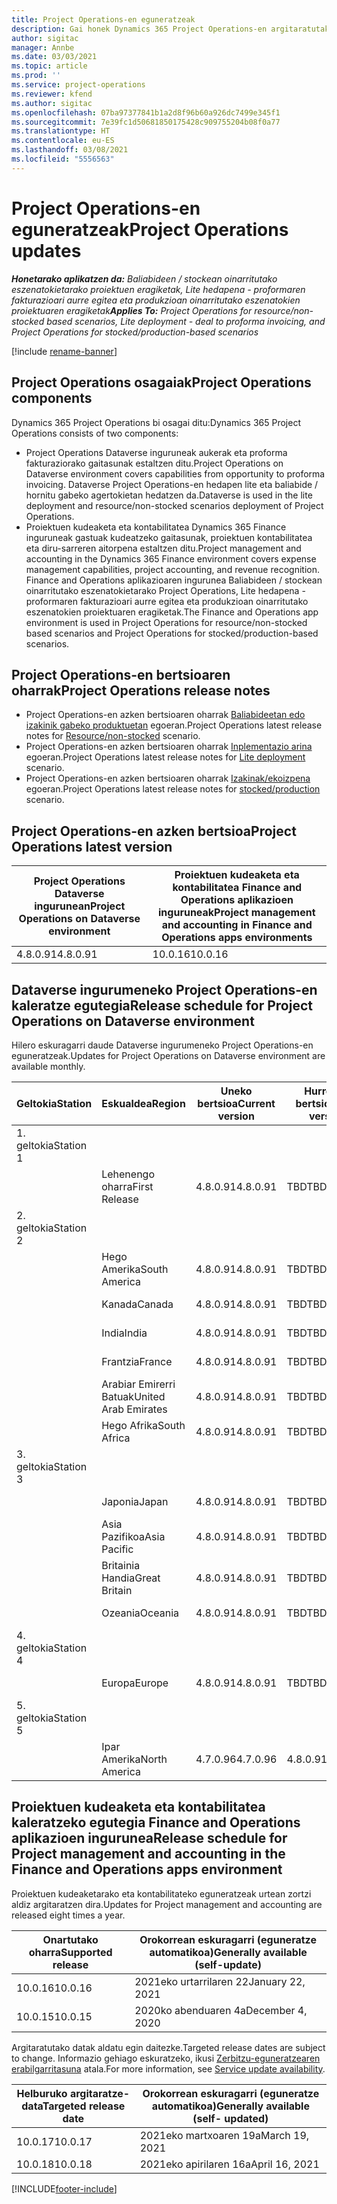 ```yaml
---
title: Project Operations-en eguneratzeak
description: Gai honek Dynamics 365 Project Operations-en argitaratutako bertsioei buruzko informazioa eskaintzen du.
author: sigitac
manager: Annbe
ms.date: 03/03/2021
ms.topic: article
ms.prod: ''
ms.service: project-operations
ms.reviewer: kfend
ms.author: sigitac
ms.openlocfilehash: 07ba97377841b1a2d8f96b60a926dc7499e345f1
ms.sourcegitcommit: 7e39fc1d50681850175428c909755204b08f0a77
ms.translationtype: HT
ms.contentlocale: eu-ES
ms.lasthandoff: 03/08/2021
ms.locfileid: "5556563"
---
```

# <a name="project-operations-updates"></a><span data-ttu-id="e1657-103">Project Operations-en eguneratzeak</span><span class="sxs-lookup"><span data-stu-id="e1657-103">Project Operations updates</span></span>

<span data-ttu-id="e1657-104">_**Honetarako aplikatzen da:** Baliabideen / stockean oinarritutako eszenatokietarako proiektuen eragiketak, Lite hedapena - proformaren fakturazioari aurre egitea eta produkzioan oinarritutako eszenatokien proiektuaren eragiketak_</span><span class="sxs-lookup"><span data-stu-id="e1657-104">_**Applies To:** Project Operations for resource/non-stocked based scenarios, Lite deployment - deal to proforma invoicing, and Project Operations for stocked/production-based scenarios_</span></span>

[!include [rename-banner](~/includes/cc-data-platform-banner.md)]

## <a name="project-operations-components"></a><span data-ttu-id="e1657-105">Project Operations osagaiak</span><span class="sxs-lookup"><span data-stu-id="e1657-105">Project Operations components</span></span>

<span data-ttu-id="e1657-106">Dynamics 365 Project Operations bi osagai ditu:</span><span class="sxs-lookup"><span data-stu-id="e1657-106">Dynamics 365 Project Operations consists of two components:</span></span>

- <span data-ttu-id="e1657-107">Project Operations Dataverse inguruneak aukerak eta proforma fakturaziorako gaitasunak estaltzen ditu.</span><span class="sxs-lookup"><span data-stu-id="e1657-107">Project Operations on Dataverse environment covers capabilities from opportunity to proforma invoicing.</span></span> <span data-ttu-id="e1657-108">Dataverse Project Operations-en hedapen lite eta baliabide / hornitu gabeko agertokietan hedatzen da.</span><span class="sxs-lookup"><span data-stu-id="e1657-108">Dataverse is used in the lite deployment and resource/non-stocked scenarios deployment of Project Operations.</span></span>
- <span data-ttu-id="e1657-109">Proiektuen kudeaketa eta kontabilitatea Dynamics 365 Finance inguruneak gastuak kudeatzeko gaitasunak, proiektuen kontabilitatea eta diru-sarreren aitorpena estaltzen ditu.</span><span class="sxs-lookup"><span data-stu-id="e1657-109">Project management and accounting in the Dynamics 365 Finance environment covers expense management capabilities, project accounting, and revenue recognition.</span></span> <span data-ttu-id="e1657-110">Finance and Operations aplikazioaren ingurunea Baliabideen / stockean oinarritutako eszenatokietarako Project Operations, Lite hedapena - proformaren fakturazioari aurre egitea eta produkzioan oinarritutako eszenatokien proiektuaren eragiketak.</span><span class="sxs-lookup"><span data-stu-id="e1657-110">The Finance and Operations app environment is used in Project Operations for resource/non-stocked based scenarios and Project Operations for stocked/production-based scenarios.</span></span>

## <a name="project-operations-release-notes"></a><span data-ttu-id="e1657-111">Project Operations-en bertsioaren oharrak</span><span class="sxs-lookup"><span data-stu-id="e1657-111">Project Operations release notes</span></span>
- <span data-ttu-id="e1657-112">Project Operations-en azken bertsioaren oharrak [Baliabideetan edo izakinik gabeko produktuetan](whats-new-mar-2021-resource-based.md) egoeran.</span><span class="sxs-lookup"><span data-stu-id="e1657-112">Project Operations latest release notes for [Resource/non-stocked](whats-new-mar-2021-resource-based.md) scenario.</span></span>
- <span data-ttu-id="e1657-113">Project Operations-en azken bertsioaren oharrak [Inplementazio arina](../pro/whats-new/whats-new-mar-2021-lite.md) egoeran.</span><span class="sxs-lookup"><span data-stu-id="e1657-113">Project Operations latest release notes for [Lite deployment](../pro/whats-new/whats-new-mar-2021-lite.md) scenario.</span></span>
- <span data-ttu-id="e1657-114">Project Operations-en azken bertsioaren oharrak [Izakinak/ekoizpena](../prod-pma/whats-new/whats-new-jan-2021-stocked.md) egoeran.</span><span class="sxs-lookup"><span data-stu-id="e1657-114">Project Operations latest release notes for [stocked/production](../prod-pma/whats-new/whats-new-jan-2021-stocked.md) scenario.</span></span>

## <a name="project-operations-latest-version"></a><span data-ttu-id="e1657-115">Project Operations-en azken bertsioa</span><span class="sxs-lookup"><span data-stu-id="e1657-115">Project Operations latest version</span></span>

| <span data-ttu-id="e1657-116">Project Operations Dataverse ingurunean</span><span class="sxs-lookup"><span data-stu-id="e1657-116">Project Operations on Dataverse environment</span></span> | <span data-ttu-id="e1657-117">Proiektuen kudeaketa eta kontabilitatea Finance and Operations aplikazioen inguruneak</span><span class="sxs-lookup"><span data-stu-id="e1657-117">Project management and accounting in Finance and Operations apps environments</span></span> |
| --- | --- |
| <span data-ttu-id="e1657-118">4.8.0.91</span><span class="sxs-lookup"><span data-stu-id="e1657-118">4.8.0.91</span></span> | <span data-ttu-id="e1657-119">10.0.16</span><span class="sxs-lookup"><span data-stu-id="e1657-119">10.0.16</span></span> |

## <a name="release-schedule-for-project-operations-on-dataverse-environment"></a><span data-ttu-id="e1657-120">Dataverse ingurumeneko Project Operations-en kaleratze egutegia</span><span class="sxs-lookup"><span data-stu-id="e1657-120">Release schedule for Project Operations on Dataverse environment</span></span>

<span data-ttu-id="e1657-121">Hilero eskuragarri daude Dataverse ingurumeneko Project Operations-en eguneratzeak.</span><span class="sxs-lookup"><span data-stu-id="e1657-121">Updates for Project Operations on Dataverse environment are available monthly.</span></span> 

| <span data-ttu-id="e1657-122">Geltokia</span><span class="sxs-lookup"><span data-stu-id="e1657-122">Station</span></span>   | <span data-ttu-id="e1657-123">Eskualdea</span><span class="sxs-lookup"><span data-stu-id="e1657-123">Region</span></span>        | <span data-ttu-id="e1657-124">Uneko bertsioa</span><span class="sxs-lookup"><span data-stu-id="e1657-124">Current version</span></span> | <span data-ttu-id="e1657-125">Hurrengo bertsioa</span><span class="sxs-lookup"><span data-stu-id="e1657-125">Next version</span></span> | <span data-ttu-id="e1657-126">Oro har erabilgarri</span><span class="sxs-lookup"><span data-stu-id="e1657-126">Generally available</span></span> |
|-----------|---------------|-----------------|--------------|---------------------|
| <span data-ttu-id="e1657-127">1. geltokia</span><span class="sxs-lookup"><span data-stu-id="e1657-127">Station 1</span></span> |   &nbsp;      |    &nbsp;       | &nbsp;       |      &nbsp;         |
|   &nbsp;  | <span data-ttu-id="e1657-128">Lehenengo oharra</span><span class="sxs-lookup"><span data-stu-id="e1657-128">First Release</span></span> |  <span data-ttu-id="e1657-129">4.8.0.91</span><span class="sxs-lookup"><span data-stu-id="e1657-129">4.8.0.91</span></span>       | <span data-ttu-id="e1657-130">TBD</span><span class="sxs-lookup"><span data-stu-id="e1657-130">TBD</span></span>     | <span data-ttu-id="e1657-131">21-Api-02</span><span class="sxs-lookup"><span data-stu-id="e1657-131">02-Apr-21</span></span>           |
| <span data-ttu-id="e1657-132">2. geltokia</span><span class="sxs-lookup"><span data-stu-id="e1657-132">Station 2</span></span> |   &nbsp;      |    &nbsp;       | &nbsp;       |      &nbsp;         |
|   &nbsp;  | <span data-ttu-id="e1657-133">Hego Amerika</span><span class="sxs-lookup"><span data-stu-id="e1657-133">South America</span></span> |  <span data-ttu-id="e1657-134">4.8.0.91</span><span class="sxs-lookup"><span data-stu-id="e1657-134">4.8.0.91</span></span>       | <span data-ttu-id="e1657-135">TBD</span><span class="sxs-lookup"><span data-stu-id="e1657-135">TBD</span></span>     | <span data-ttu-id="e1657-136">21-Api-02</span><span class="sxs-lookup"><span data-stu-id="e1657-136">02-Apr-21</span></span>           |
|    &nbsp; | <span data-ttu-id="e1657-137">Kanada</span><span class="sxs-lookup"><span data-stu-id="e1657-137">Canada</span></span>        |  <span data-ttu-id="e1657-138">4.8.0.91</span><span class="sxs-lookup"><span data-stu-id="e1657-138">4.8.0.91</span></span>       | <span data-ttu-id="e1657-139">TBD</span><span class="sxs-lookup"><span data-stu-id="e1657-139">TBD</span></span>     | <span data-ttu-id="e1657-140">21-Api-02</span><span class="sxs-lookup"><span data-stu-id="e1657-140">02-Apr-21</span></span>           |
|   &nbsp;  | <span data-ttu-id="e1657-141">India</span><span class="sxs-lookup"><span data-stu-id="e1657-141">India</span></span>         |  <span data-ttu-id="e1657-142">4.8.0.91</span><span class="sxs-lookup"><span data-stu-id="e1657-142">4.8.0.91</span></span>       | <span data-ttu-id="e1657-143">TBD</span><span class="sxs-lookup"><span data-stu-id="e1657-143">TBD</span></span>     | <span data-ttu-id="e1657-144">21-Api-02</span><span class="sxs-lookup"><span data-stu-id="e1657-144">02-Apr-21</span></span>           |
|   &nbsp;  | <span data-ttu-id="e1657-145">Frantzia</span><span class="sxs-lookup"><span data-stu-id="e1657-145">France</span></span>         |  <span data-ttu-id="e1657-146">4.8.0.91</span><span class="sxs-lookup"><span data-stu-id="e1657-146">4.8.0.91</span></span>       | <span data-ttu-id="e1657-147">TBD</span><span class="sxs-lookup"><span data-stu-id="e1657-147">TBD</span></span>     | <span data-ttu-id="e1657-148">21-Api-02</span><span class="sxs-lookup"><span data-stu-id="e1657-148">02-Apr-21</span></span>           |
|   &nbsp;  | <span data-ttu-id="e1657-149">Arabiar Emirerri Batuak</span><span class="sxs-lookup"><span data-stu-id="e1657-149">United Arab Emirates</span></span>         |  <span data-ttu-id="e1657-150">4.8.0.91</span><span class="sxs-lookup"><span data-stu-id="e1657-150">4.8.0.91</span></span>       | <span data-ttu-id="e1657-151">TBD</span><span class="sxs-lookup"><span data-stu-id="e1657-151">TBD</span></span>     | <span data-ttu-id="e1657-152">21-Api-02</span><span class="sxs-lookup"><span data-stu-id="e1657-152">02-Apr-21</span></span>           |
|   &nbsp;  | <span data-ttu-id="e1657-153">Hego Afrika</span><span class="sxs-lookup"><span data-stu-id="e1657-153">South Africa</span></span>         |  <span data-ttu-id="e1657-154">4.8.0.91</span><span class="sxs-lookup"><span data-stu-id="e1657-154">4.8.0.91</span></span>       | <span data-ttu-id="e1657-155">TBD</span><span class="sxs-lookup"><span data-stu-id="e1657-155">TBD</span></span>     | <span data-ttu-id="e1657-156">21-Api-02</span><span class="sxs-lookup"><span data-stu-id="e1657-156">02-Apr-21</span></span>           |
| <span data-ttu-id="e1657-157">3. geltokia</span><span class="sxs-lookup"><span data-stu-id="e1657-157">Station 3</span></span>  |      &nbsp;   |     &nbsp;      |     &nbsp;   |      &nbsp;         |
|   &nbsp;  | <span data-ttu-id="e1657-158">Japonia</span><span class="sxs-lookup"><span data-stu-id="e1657-158">Japan</span></span>         |  <span data-ttu-id="e1657-159">4.8.0.91</span><span class="sxs-lookup"><span data-stu-id="e1657-159">4.8.0.91</span></span>       | <span data-ttu-id="e1657-160">TBD</span><span class="sxs-lookup"><span data-stu-id="e1657-160">TBD</span></span>     | <span data-ttu-id="e1657-161">21-Api-09</span><span class="sxs-lookup"><span data-stu-id="e1657-161">09-Apr-21</span></span>           |
|   &nbsp;  | <span data-ttu-id="e1657-162">Asia Pazifikoa</span><span class="sxs-lookup"><span data-stu-id="e1657-162">Asia Pacific</span></span>  |  <span data-ttu-id="e1657-163">4.8.0.91</span><span class="sxs-lookup"><span data-stu-id="e1657-163">4.8.0.91</span></span>       | <span data-ttu-id="e1657-164">TBD</span><span class="sxs-lookup"><span data-stu-id="e1657-164">TBD</span></span>     | <span data-ttu-id="e1657-165">21-Api-09</span><span class="sxs-lookup"><span data-stu-id="e1657-165">09-Apr-21</span></span>           |
|   &nbsp;  | <span data-ttu-id="e1657-166">Britainia Handia</span><span class="sxs-lookup"><span data-stu-id="e1657-166">Great Britain</span></span> |  <span data-ttu-id="e1657-167">4.8.0.91</span><span class="sxs-lookup"><span data-stu-id="e1657-167">4.8.0.91</span></span>       | <span data-ttu-id="e1657-168">TBD</span><span class="sxs-lookup"><span data-stu-id="e1657-168">TBD</span></span>     | <span data-ttu-id="e1657-169">21-Api-09</span><span class="sxs-lookup"><span data-stu-id="e1657-169">09-Apr-21</span></span>           |
|   &nbsp;  | <span data-ttu-id="e1657-170">Ozeania</span><span class="sxs-lookup"><span data-stu-id="e1657-170">Oceania</span></span>       |  <span data-ttu-id="e1657-171">4.8.0.91</span><span class="sxs-lookup"><span data-stu-id="e1657-171">4.8.0.91</span></span>       | <span data-ttu-id="e1657-172">TBD</span><span class="sxs-lookup"><span data-stu-id="e1657-172">TBD</span></span>     | <span data-ttu-id="e1657-173">21-Api-09</span><span class="sxs-lookup"><span data-stu-id="e1657-173">09-Apr-21</span></span>           |
| <span data-ttu-id="e1657-174">4. geltokia</span><span class="sxs-lookup"><span data-stu-id="e1657-174">Station 4</span></span> |     &nbsp;    |     &nbsp;      |     &nbsp;   |      &nbsp;         |
|   &nbsp;  | <span data-ttu-id="e1657-175">Europa</span><span class="sxs-lookup"><span data-stu-id="e1657-175">Europe</span></span>        |  <span data-ttu-id="e1657-176">4.8.0.91</span><span class="sxs-lookup"><span data-stu-id="e1657-176">4.8.0.91</span></span>       | <span data-ttu-id="e1657-177">TBD</span><span class="sxs-lookup"><span data-stu-id="e1657-177">TBD</span></span>     | <span data-ttu-id="e1657-178">21-Api-16</span><span class="sxs-lookup"><span data-stu-id="e1657-178">16-Apr-21</span></span>           |
| <span data-ttu-id="e1657-179">5. geltokia</span><span class="sxs-lookup"><span data-stu-id="e1657-179">Station 5</span></span> |     &nbsp;    |     &nbsp;      |     &nbsp;   |      &nbsp;         |
|   &nbsp;  | <span data-ttu-id="e1657-180">Ipar Amerika</span><span class="sxs-lookup"><span data-stu-id="e1657-180">North America</span></span> |  <span data-ttu-id="e1657-181">4.7.0.96</span><span class="sxs-lookup"><span data-stu-id="e1657-181">4.7.0.96</span></span>       | <span data-ttu-id="e1657-182">4.8.0.91</span><span class="sxs-lookup"><span data-stu-id="e1657-182">4.8.0.91</span></span>     | <span data-ttu-id="e1657-183">21-Mar-12</span><span class="sxs-lookup"><span data-stu-id="e1657-183">12-Mar-21</span></span>           |

## <a name="release-schedule-for-project-management-and-accounting-in-the-finance-and-operations-apps-environment"></a><span data-ttu-id="e1657-184">Proiektuen kudeaketa eta kontabilitatea kaleratzeko egutegia Finance and Operations aplikazioen ingurunea</span><span class="sxs-lookup"><span data-stu-id="e1657-184">Release schedule for Project management and accounting in the Finance and Operations apps environment</span></span>

<span data-ttu-id="e1657-185">Proiektuen kudeaketarako eta kontabilitateko eguneratzeak urtean zortzi aldiz argitaratzen dira.</span><span class="sxs-lookup"><span data-stu-id="e1657-185">Updates for Project management and accounting are released eight times a year.</span></span>

| <span data-ttu-id="e1657-186">Onartutako oharra</span><span class="sxs-lookup"><span data-stu-id="e1657-186">Supported release</span></span> | <span data-ttu-id="e1657-187">Orokorrean eskuragarri (eguneratze automatikoa)</span><span class="sxs-lookup"><span data-stu-id="e1657-187">Generally available (self-update)</span></span> |
| --- | --- |
| <span data-ttu-id="e1657-188">10.0.16</span><span class="sxs-lookup"><span data-stu-id="e1657-188">10.0.16</span></span> | <span data-ttu-id="e1657-189">2021eko urtarrilaren 22</span><span class="sxs-lookup"><span data-stu-id="e1657-189">January 22, 2021</span></span> |
| <span data-ttu-id="e1657-190">10.0.15</span><span class="sxs-lookup"><span data-stu-id="e1657-190">10.0.15</span></span> | <span data-ttu-id="e1657-191">2020ko abenduaren 4a</span><span class="sxs-lookup"><span data-stu-id="e1657-191">December 4, 2020</span></span> |


<span data-ttu-id="e1657-192">Argitaratutako datak aldatu egin daitezke.</span><span class="sxs-lookup"><span data-stu-id="e1657-192">Targeted release dates are subject to change.</span></span> <span data-ttu-id="e1657-193">Informazio gehiago eskuratzeko, ikusi [Zerbitzu-eguneratzearen erabilgarritasuna](https://docs.microsoft.com/dynamics365/fin-ops-core/fin-ops/get-started/public-preview-releases?toc=/dynamics365/finance/toc.json) atala.</span><span class="sxs-lookup"><span data-stu-id="e1657-193">For more information, see [Service update availability](https://docs.microsoft.com/dynamics365/fin-ops-core/fin-ops/get-started/public-preview-releases?toc=/dynamics365/finance/toc.json).</span></span>

| <span data-ttu-id="e1657-194">Helburuko argitaratze-data</span><span class="sxs-lookup"><span data-stu-id="e1657-194">Targeted release date</span></span> | <span data-ttu-id="e1657-195">Orokorrean eskuragarri (eguneratze automatikoa)</span><span class="sxs-lookup"><span data-stu-id="e1657-195">Generally available (self- updated)</span></span> |
| --- | --- |
| <span data-ttu-id="e1657-196">10.0.17</span><span class="sxs-lookup"><span data-stu-id="e1657-196">10.0.17</span></span> | <span data-ttu-id="e1657-197">2021eko martxoaren 19a</span><span class="sxs-lookup"><span data-stu-id="e1657-197">March 19, 2021</span></span> |
| <span data-ttu-id="e1657-198">10.0.18</span><span class="sxs-lookup"><span data-stu-id="e1657-198">10.0.18</span></span> | <span data-ttu-id="e1657-199">2021eko apirilaren 16a</span><span class="sxs-lookup"><span data-stu-id="e1657-199">April 16, 2021</span></span> |


[!INCLUDE[footer-include](../includes/footer-banner.md)]
